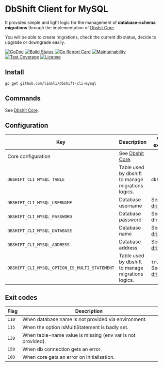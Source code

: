 # DbShift Client for MySQL

It provides simple and light logic for the management of **database-schema migrations** through the implementation of [Dbshit Core](https://github.com/limoli/dbshift-core). 

You will be able to create migrations, check the current db status, decide to upgrade or downgrade easily.

[![GoDoc](https://godoc.org/limoli/dbshift-cli-mysql?status.svg)](https://godoc.org/github.com/limoli/dbshift-cli-mysql)
[![Build Status](https://travis-ci.org/limoli/dbshift-cli-mysql.svg?branch=master)](https://travis-ci.org/limoli/dbshift-cli-mysql)
[![Go Report Card](https://goreportcard.com/badge/github.com/limoli/dbshift-cli-mysql)](https://goreportcard.com/report/github.com/limoli/dbshift-cli-mysql)
[![Maintainability](https://api.codeclimate.com/v1/badges/1919bcc93e0e275f6552/maintainability)](https://codeclimate.com/github/limoli/dbshift-cli-mysql/maintainability)
[![Test Coverage](https://api.codeclimate.com/v1/badges/1919bcc93e0e275f6552/test_coverage)](https://codeclimate.com/github/limoli/dbshift-cli-mysql/test_coverage)
[![License](http://img.shields.io/badge/license-mit-blue.svg)](https://raw.githubusercontent.com/github.com/limoli/dbshift-cli-mysql/LICENSE)

## Install

`go get github.com/limoli/dbshift-cli-mysql`

## Commands

See [Dbshit Core](https://github.com/limoli/dbshift-core).

## Configuration

| Key                                           | Description                                                   | Value example              |
|---                                            |---                                                            |---                         |
| Core configuration                            | See [Dbshit Core](https://github.com/limoli/dbshift-core).    |                            |
|`DBSHIFT_CLI_MYSQL_TABLE`                      | Table used by dbshift to manage migrations logics.            | `dbshift`                  |
|`DBSHIFT_CLI_MYSQL_USERNAME`                   | Database username                                             | See [mysql drive](https://github.com/go-sql-driver/mysql) |
|`DBSHIFT_CLI_MYSQL_PASSWORD`                   | Database password                                             | See [mysql drive](https://github.com/go-sql-driver/mysql) |
|`DBSHIFT_CLI_MYSQL_DATABASE`                   | Database name                                                 | See [mysql drive](https://github.com/go-sql-driver/mysql) |
|`DBSHIFT_CLI_MYSQL_ADDRESS`                    | Database address                                              | See [mysql drive](https://github.com/go-sql-driver/mysql) |
|`DBSHIFT_CLI_MYSQL_OPTION_IS_MULTI_STATEMENT`  | Table used by dbshift to manage migrations logics.            | `true`/`false` See [mysql drive](https://github.com/go-sql-driver/mysql) |

## Exit codes

| Flag       | Description                                                       |
| ---        | ---                                                               |
| `110`      | When database name is not provided via environment.               |
| `115`      | When the option isMultiStatement is badly set.                    |
| `130`      | When table-name value is missing (env var is not provided).       |
| `150`      | When db connection gets an error.                                 |
| `160`      | When core gets an error on initialisation.                        |
